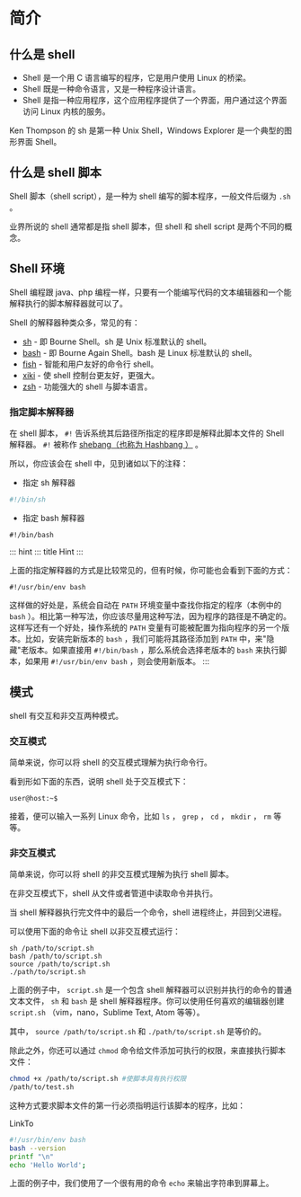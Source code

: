 # 简介

## 什么是 shell

-   Shell 是一个用 C 语言编写的程序，它是用户使用 Linux 的桥梁。
-   Shell 既是一种命令语言，又是一种程序设计语言。
-   Shell
    是指一种应用程序，这个应用程序提供了一个界面，用户通过这个界面访问
    Linux 内核的服务。

Ken Thompson 的 sh 是第一种 Unix Shell，Windows Explorer
是一个典型的图形界面 Shell。

## 什么是 shell 脚本

Shell 脚本（shell script），是一种为 shell
编写的脚本程序，一般文件后缀为 `.sh` 。

业界所说的 shell 通常都是指 shell 脚本，但 shell 和 shell script
是两个不同的概念。

## Shell 环境

Shell 编程跟 java、php
编程一样，只要有一个能编写代码的文本编辑器和一个能解释执行的脚本解释器就可以了。

Shell 的解释器种类众多，常见的有：

-   [sh](https://www.gnu.org/software/bash/) - 即 Bourne Shell。sh 是
    Unix 标准默认的 shell。
-   [bash](https://www.gnu.org/software/bash/) - 即 Bourne Again
    Shell。bash 是 Linux 标准默认的 shell。
-   [fish](https://fishshell.com/) - 智能和用户友好的命令行 shell。
-   [xiki](http://xiki.org/) - 使 shell 控制台更友好，更强大。
-   [zsh](http://www.zsh.org/) - 功能强大的 shell 与脚本语言。

### 指定脚本解释器

在 shell 脚本， `#!` 告诉系统其后路径所指定的程序即是解释此脚本文件的
Shell 解释器。 `#!` 被称作 [shebang（也称为 Hashbang
）](https://zh.wikipedia.org/wiki/Shebang) 。

所以，你应该会在 shell 中，见到诸如以下的注释：

-   指定 sh 解释器

```sh
#!/bin/sh
```

-   指定 bash 解释器

```text
#!/bin/bash
```

::: hint
::: title
Hint
:::

上面的指定解释器的方式是比较常见的，但有时候，你可能也会看到下面的方式：

```text
#!/usr/bin/env bash
```

这样做的好处是，系统会自动在 `PATH` 环境变量中查找你指定的程序（本例中的
`bash`
）。相比第一种写法，你应该尽量用这种写法，因为程序的路径是不确定的。这样写还有一个好处，操作系统的
`PATH` 变量有可能被配置为指向程序的另一个版本。比如，安装完新版本的
`bash` ，我们可能将其路径添加到 `PATH` 中，来"隐藏"老版本。如果直接用
`#!/bin/bash` ，那么系统会选择老版本的 `bash` 来执行脚本，如果用
`#!/usr/bin/env bash` ，则会使用新版本。
:::

## 模式

shell 有交互和非交互两种模式。

### 交互模式

简单来说，你可以将 shell 的交互模式理解为执行命令行。

看到形如下面的东西，说明 shell 处于交互模式下：

```text
user@host:~$
```

接着，便可以输入一系列 Linux 命令，比如 `ls` ， `grep` ， `cd` ，
`mkdir` ， `rm` 等等。

### 非交互模式

简单来说，你可以将 shell 的非交互模式理解为执行 shell 脚本。

在非交互模式下，shell 从文件或者管道中读取命令并执行。

当 shell 解释器执行完文件中的最后一个命令，shell
进程终止，并回到父进程。

可以使用下面的命令让 shell 以非交互模式运行：

```text
sh /path/to/script.sh
bash /path/to/script.sh
source /path/to/script.sh
./path/to/script.sh
```

上面的例子中， `script.sh` 是一个包含 shell
解释器可以识别并执行的命令的普通文本文件， `sh` 和 `bash` 是 shell
解释器程序。你可以使用任何喜欢的编辑器创建 `script.sh`
（vim，nano，Sublime Text, Atom 等等）。

其中， `source /path/to/script.sh` 和 `./path/to/script.sh` 是等价的。

除此之外，你还可以通过 `chmod`
命令给文件添加可执行的权限，来直接执行脚本文件：

```sh
chmod +x /path/to/script.sh #使脚本具有执行权限
/path/to/test.sh
```

这种方式要求脚本文件的第一行必须指明运行该脚本的程序，比如：

LinkTo

```sh
#!/usr/bin/env bash
bash --version
printf "\n"
echo 'Hello World';
```

上面的例子中，我们使用了一个很有用的命令 `echo` 来输出字符串到屏幕上。
